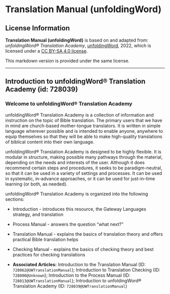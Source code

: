 # Translation Manual (unfoldingWord)

## License Information

**Translation Manual (unfoldingWord)** is based on and adapted from: _unfoldingWord® Translation Academy_, [unfoldingWord](https://unfoldingword.org/utw), 2022, which is licensed under a [CC BY-SA 4.0 license](https://creativecommons.org/licenses/by-sa/4.0/legalcode.en).

This markdown version is provided under the same license.



--------------------------------

## Introduction to unfoldingWord® Translation Academy (id: 728039)

### Welcome to unfoldingWord® Translation Academy

unfoldingWord® Translation Academy is a collection of information and instruction on the topic of Bible translation. The primary users that we have in mind are church\-based mother\-tongue translators. It is written in simple language wherever possible and is intended to enable anyone, anywhere to equip themselves so that they will be able to make high\-quality translations of biblical content into their own language.

unfoldingWord® Translation Academy is designed to be highly flexible. It is modular in structure, making possible many pathways through the material, depending on the needs and interests of the user. Although it does recommend certain steps and procedures, it seeks to be paradigm\-neutral, so that it can be used in a variety of settings and processes. It can be used in systematic, in\-advance approaches, or it can be used for just\-in\-time learning (or both, as needed).

unfoldingWord® Translation Academy is organized into the following sections:

* Introduction \- introduces this resource, the Gateway Languages strategy, and translation
* Process Manual \- answers the question “what next?”
* Translation Manual \- explains the basics of translation theory and offers practical Bible translation helps
* Checking Manual \- explains the basics of checking theory and best practices for checking translations

* **Associated Articles:** Introduction to the Translation Manual (ID: `728062@UWTranslationManual`); Introduction to Translation Checking (ID: `728000@Unknown`); Introduction to the Process Manual (ID: `728013@UWTranslationManual`); Introduction to unfoldingWord® Translation Academy (ID: `728039@UWTranslationManual`)

